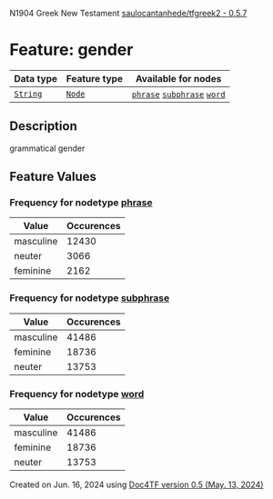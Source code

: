 N1904 Greek New Testament <a href="https://github.com/saulocantanhede/tfgreek2">saulocantanhede/tfgreek2 - 0.5.7</a>
# Feature: gender
Data type|Feature type|Available for nodes
---|---|---
[`String`](featuresbydatatype.md#string)|[`Node`](featuresbytype.md#node)| [`phrase`](featuresbynodetype.md#phrase)  [`subphrase`](featuresbynodetype.md#subphrase)  [`word`](featuresbynodetype.md#word) 
## Description
grammatical gender
## Feature Values
### Frequency for nodetype [phrase](featuresbynodetype.md#phrase)
Value|Occurences
---|---
masculine|12430
neuter|3066
feminine|2162
### Frequency for nodetype [subphrase](featuresbynodetype.md#subphrase)
Value|Occurences
---|---
masculine|41486
feminine|18736
neuter|13753
### Frequency for nodetype [word](featuresbynodetype.md#word)
Value|Occurences
---|---
masculine|41486
feminine|18736
neuter|13753
 

Created on Jun. 16, 2024 using [Doc4TF version 0.5 (May. 13, 2024)](https://github.com/tonyjurg/Doc4TF/blob/main/CreateFeatureDoc.ipynb) 